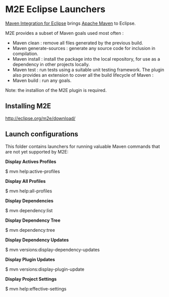 M2E Eclipse Launchers
=====================

[Maven Integration for Eclipse](http://eclipse.org/m2e) brings [Apache Maven](http://maven.apache.org) to Eclipse.

M2E provides a subset of Maven goals used most often :
- Maven clean				: remove all files generated by the previous build.
- Maven generate-sources 	: generate any source code for inclusion in compilation. 
- Maven install				: install the package into the local repository, for use as a dependency in other projects locally.
- Maven test				: run tests using a suitable unit testing framework.
The plugin also provides an extension to cover all the build lifecycle of Maven :
- Maven build               : run any goals.

Note: the installion of the M2E plugin is required.

## Installing M2E ##
http://eclipse.org/m2e/download/

## Launch configurations ##

This folder contains launchers for running valuable Maven commands that are not yet supported by M2E:

**Display Actives Profiles**

$ mvn help:active-profiles

**Display All Profiles**

$ mvn help:all-profiles

**Display Dependencies**

$ mvn dependency:list

**Display Dependency Tree**

$ mvn dependency:tree

**Display Dependency Updates**

$ mvn versions:display-dependency-updates

**Display Plugin Updates**

$ mvn versions:display-plugin-update

**Display Project Settings**

$ mvn help:effective-settings